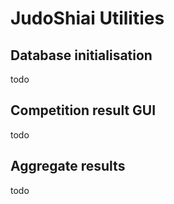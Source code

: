 # JudoShiai Utilities

## Database initialisation

todo

## Competition result GUI

todo

## Aggregate results

todo
